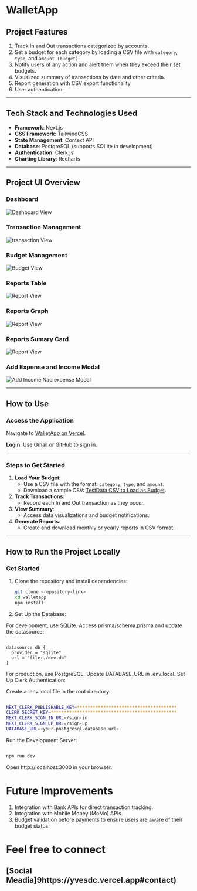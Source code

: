 # WalletApp

## Project Features
1. Track In and Out transactions categorized by accounts.
2. Set a budget for each category by loading a CSV file with `category`, `type`, and `amount (budget)`.
3. Notify users of any action and alert them when they exceed their set budgets.
4. Visualized summary of transactions by date and other criteria.
5. Report generation with CSV export functionality.
6. User authentication.

---

## Tech Stack and Technologies Used
- **Framework**: Next.js
- **CSS Framework**: TailwindCSS
- **State Management**: Context API
- **Database**: PostgreSQL (supports SQLite in development)
- **Authentication**: Clerk.js
- **Charting Library**: Recharts

---

## Project UI Overview

### Dashboard
![Dashboard View](/public/1.png)


### Transaction Management
![transaction View](/public/3.png)


### Budget Management
![Budget View](/public/2.png)


### Reports Table
![Report View](/public/4.png)

### Reports Graph
![Report View](/public/5.png)

### Reports Sumary Card
![Report View](/public/6.png)


### Add Expense and Income Modal
![Add Income Nad exoense Modal](/public/7.png)


---

## How to Use

### Access the Application
Navigate to [WalletApp on Vercel](https://walletapp-zeta.vercel.app).

**Login**: Use Gmail or GitHub to sign in.

---

### Steps to Get Started
1. **Load Your Budget**:
   - Use a CSV file with the format: `category`, `type`, and `amount`.
   - Download a sample CSV: [TestData CSV to Load as Budget](#).
2. **Track Transactions**:
   - Record each In and Out transaction as they occur.
3. **View Summary**:
   - Access data visualizations and budget notifications.
4. **Generate Reports**:
   - Create and download monthly or yearly reports in CSV format.

---

## How to Run the Project Locally

### Get Started
1. Clone the repository and install dependencies:
   ``` bash
   git clone <repository-link>
   cd walletapp
   npm install
   
   ```

2. Set Up the Database:

For development, use SQLite. Access prisma/schema.prisma and update the datasource:
``` prisma

datasource db {
  provider = "sqlite" 
  url = "file:./dev.db" 
}
```
For production, use PostgreSQL. Update DATABASE_URL in .env.local.
Set Up Clerk Authentication:

Create a .env.local file in the root directory:
``` bash

NEXT_CLERK_PUBLISHABLE_KEY=**************************************
CLERK_SECRET_KEY=************************************************
NEXT_CLERK_SIGN_IN_URL=/sign-in
NEXT_CLERK_SIGN_UP_URL=/sign-up
DATABASE_URL=<your-postgresql-database-url>
```
Run the Development Server:

``` bash

npm run dev

```
Open http://localhost:3000 in your browser.

# Future Improvements
1. Integration with Bank APIs for direct transaction tracking.
2. Integration with Mobile Money (MoMo) APIs.
3. Budget validation before payments to ensure users are aware of their budget status.

# Feel free to connect

 ## [Social Meadia]9https://yvesdc.vercel.app#contact)
